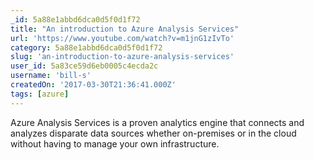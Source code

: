 ```yaml
---
_id: 5a88e1abbd6dca0d5f0d1f72
title: "An introduction to Azure Analysis Services"
url: 'https://www.youtube.com/watch?v=m1jnG1zIvTo'
category: 5a88e1abbd6dca0d5f0d1f72
slug: 'an-introduction-to-azure-analysis-services'
user_id: 5a83ce59d6eb0005c4ecda2c
username: 'bill-s'
createdOn: '2017-03-30T21:36:41.000Z'
tags: [azure]
---
```


Azure Analysis Services is a proven analytics engine that connects and analyzes disparate data sources whether on-premises or in the cloud without having to manage your own infrastructure.
